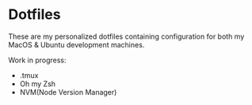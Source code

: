 # Dotfiles

These are my personalized dotfiles containing configuration for both my MacOS & Ubuntu development machines.


Work in progress:
- .tmux
- Oh my Zsh 
- NVM(Node Version Manager)